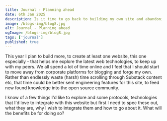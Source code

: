 ```yaml
---
title: Journal - Planning ahead
date: 6th Jan 2025
description: Is it time to go back to building my own site and abandoning the likes of Substack, Spotify etc?
image: /blogs-img/blog8.jpg
alt: Journal - Planning ahead
ogImage: /blogs-img/blog8.jpg
tags: ['journal']
published: true
---
```


This year I plan to build more, to create at least one website, this one especially - that helps me explore the latest web technologies, to keep up with my peers. We all spend a lot of time online and I feel that I should start to move away from corporate platforms for blogging and forge my own. Rather than endlessly waste (harsh) time scrolling through Substack content etc, that time could be better sent engineering features for this site, to feed new found knowledge into the open source community.

I know of a few things I'd like to explore and some protocols, technologies that I'd love to integrate with this website but first I need to spec these out, what they are, why I wish to integrate them and how to go about it. What will the benefits be for doing so?

